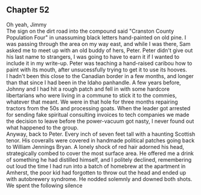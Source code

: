 ## Chapter 52
Oh yeah, Jimmy
<br> The sign on the dirt road into the compound said "Cranston County Population Four" in unassuming black letters hand-painted on old pine. I was passing through the area on my way east, and while I was there, Sam asked me to meet up with an old buddy of hers, Peter. Peter didn't give out his last name to strangers, I was going to have to earn it if I wanted to include it in my write-up.  Peter was teaching a hand-raised caribou how to paint with its mouth, after unsucessfully trying to get it to use its hooves. 
<br>I hadn't been this close to the Canadian border in a few months, and longer than that since I had been in the Idaho panhandle. A few years before, Johnny and I had hit a rough patch and fell in with some hardcore libertarians who were living in a commune to stick it to the commies, whatever that meant. We were in that hole for three months repairing tractors from the 50s and processing goats.  When the leader got arrested for sending fake spiritual consulting invoices to tech companies we made the decision to leave before the power-vacuum got nasty, I never found out what happened to the group.
<br>Anyway, back to Peter. Every inch of seven feet tall with a haunting Scottish tenor. His coveralls were covered in handmade political patches going back to William Jennings Bryan. A lonely shock of red hair adorned his head, strategically combed to cover the most surface area. He offered me a drink of something he had distilled himself, and I politely declined, remembering out loud the time I had run into a batch of homebrew at the apartment in Amherst, the poor kid had forgotten to throw out the head and ended up with autobrewery syndrome. He nodded solemnly and downed both shots. 
We spent the following silence 
